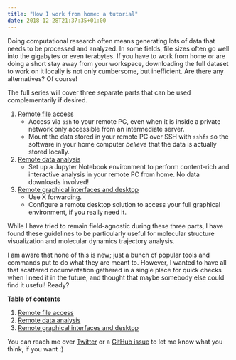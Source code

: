```yaml
---
title: "How I work from home: a tutorial"
date: 2018-12-28T21:37:35+01:00
---
```


Doing computational research often means generating lots of data that needs to be processed and analyzed. In some fields, file sizes often go well into the gigabytes or even terabytes. If you have to work from home or are doing a short stay away from your workspace, downloading the full dataset to work on it locally is not only cumbersome, but inefficient. Are there any alternatives? Of course!

<!--more-->

The full series will cover three separate parts that can be used complementarily if desired.

1. [Remote file access](/tutorials/remote-data-access)
    - Access via `ssh` to your remote PC, even when it is inside a private network only accessible from an intermediate server.
    - Mount the data stored in your remote PC over SSH with `sshfs` so the software in your home computer _believe_ that the data is actually stored locally.
2. [Remote data analysis](/tutorials/remote-data-analysis)
    - Set up a Jupyter Notebook environment to perform content-rich and interactive analysis in your remote PC from home. No data downloads involved!
3. [Remote graphical interfaces and desktop](/tutorials/remote-graphical-access)
    - Use X forwarding.
    - Configure a remote desktop solution to access your full graphical environment, if you really need it.

While I have tried to remain field-agnostic during these three parts, I have found these guidelines to be particularly useful for molecular structure visualization and molecular dynamics trajectory analysis.

I am aware that none of this is new; just a bunch of popular tools and commands put to do what they are meant to. However, I wanted to have all that scattered documentation gathered in a single place for quick checks when I need it in the future, and thought that maybe somebody else could find it useful! Ready?

__Table of contents__

1. [Remote file access](/tutorials/remote-data-access)
2. [Remote data analysis](/tutorials/remote-data-analysis)
3. [Remote graphical interfaces and desktop](/tutorials/remote-graphical-access)

You can reach me over [Twitter](https://twitter.com/jaime_rgp) or a [GitHub issue](https://github.com/jaimergp/rjaime/issues) to let me know what you think, if you want :)